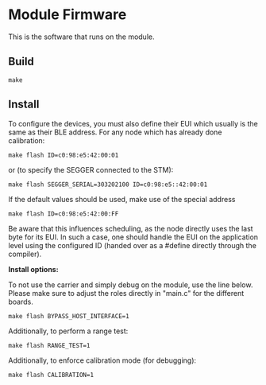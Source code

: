 Module Firmware
=================

This is the software that runs on the module.

Build
-----

    make
    
Install
-------

To configure the devices, you must also define their EUI which usually is the same as their BLE address. For any node which has already done calibration:

    make flash ID=c0:98:e5:42:00:01

or (to specify the SEGGER connected to the STM):

    make flash SEGGER_SERIAL=303202100 ID=c0:98:e5::42:00:01
    
If the default values should be used, make use of the special address

    make flash ID=c0:98:e5:42:00:FF
    
Be aware that this influences scheduling, as the node directly uses the last byte for its EUI. In such a case, one should handle the EUI on the application level using the configured ID (handed over as a #define directly through the compiler).


**Install options:**

To not use the carrier and simply debug on the module, use the line below. Please make sure to adjust the roles directly in "main.c" for the different boards.

    make flash BYPASS_HOST_INTERFACE=1

Additionally, to perform a range test:

    make flash RANGE_TEST=1
    
Additionally, to enforce calibration mode (for debugging):

    make flash CALIBRATION=1